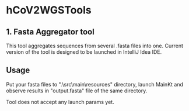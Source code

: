 # hCoV2WGSTools

## 1. Fasta Aggregator tool

This tool aggregates sequences from several .fasta files into one.
Current version of the tool is designed to be launched in IntelliJ Idea IDE.

## Usage

Put your fasta files to ".\src\main\resources" directory, launch MainKt and observe results in "output.fasta" file of the same directory.

Tool does not accept any launch params yet.